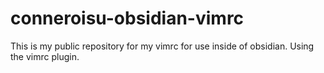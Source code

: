 # conneroisu-obsidian-vimrc
This is my public repository for my vimrc for use inside of obsidian. Using the vimrc plugin. 
